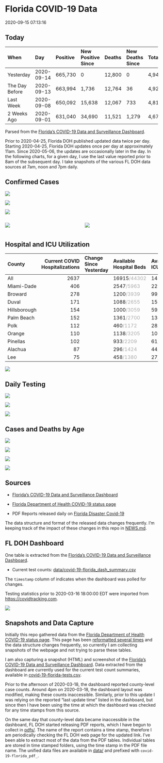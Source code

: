 Florida COVID-19 Data
================
2020-09-15 07:13:16

## Today

| When           | Day        | Positive | New Positive Since | Deaths | New Deaths Since | Total     |
| :------------- | :--------- | :------- | :----------------- | :----- | :--------------- | :-------- |
| Yesterday      | 2020-09-14 | 665,730  | 0                  | 12,800 | 0                | 4,941,008 |
| The Day Before | 2020-09-13 | 663,994  | 1,736              | 12,764 | 36               | 4,923,930 |
| Last Week      | 2020-09-08 | 650,092  | 15,638             | 12,067 | 733              | 4,816,873 |
| 2 Weeks Ago    | 2020-09-01 | 631,040  | 34,690             | 11,521 | 1,279            | 4,675,866 |

Parsed from the [Florida’s COVID-19 Data and Surveillance
Dashboard](https://fdoh.maps.arcgis.com/apps/opsdashboard/index.html#/8d0de33f260d444c852a615dc7837c86).

Prior to 2020-04-25, Florida DOH published updated data twice per day.
Starting 2020-04-25, Florida DOH updates once per day at approximately
11am. Since 2020-05-06, the updates are occasionally later in the day.
In the following charts, for a given day, I use the last value reported
prior to 8am of the subsequent day. I take snapshots of the various FL
DOH data sources at 7am, noon and 7pm daily.

## Confirmed Cases

![](plots/covid-19-florida-daily-test-changes.png)

![](plots/covid-19-florida-deaths-by-day.png)

![](plots/covid-19-florida-county-top-6.png)

<div class="columns">

<div class="column is-full-mobile">

![](plots/covid-19-florida-testing.png)

</div>

<div class="column is-full-mobile">

![](plots/covid-19-florida-total-positive.png)

</div>

</div>

## Hospital and ICU Utilization

| County       | Current COVID Hospitalizations | Change Since Yesterday | Available Hospital Beds                      | Available ICU Beds                         |
| :----------- | -----------------------------: | :--------------------- | :------------------------------------------- | :----------------------------------------- |
| All          |                           2637 |                        | 16915<span style="color: #aaa">/44302</span> | 1499<span style="color: #aaa">/4512</span> |
| Miami-Dade   |                            406 |                        | 2547<span style="color: #aaa">/5963</span>   | 229<span style="color: #aaa">/711</span>   |
| Broward      |                            278 |                        | 1200<span style="color: #aaa">/3939</span>   | 99<span style="color: #aaa">/365</span>    |
| Duval        |                            171 |                        | 1088<span style="color: #aaa">/2655</span>   | 155<span style="color: #aaa">/282</span>   |
| Hillsborough |                            154 |                        | 1000<span style="color: #aaa">/3059</span>   | 59<span style="color: #aaa">/326</span>    |
| Palm Beach   |                            152 |                        | 1361<span style="color: #aaa">/2700</span>   | 134<span style="color: #aaa">/269</span>   |
| Polk         |                            112 |                        | 460<span style="color: #aaa">/1172</span>    | 28<span style="color: #aaa">/118</span>    |
| Orange       |                            110 |                        | 1138<span style="color: #aaa">/3205</span>   | 109<span style="color: #aaa">/263</span>   |
| Pinellas     |                            102 |                        | 933<span style="color: #aaa">/2209</span>    | 61<span style="color: #aaa">/224</span>    |
| Alachua      |                             87 |                        | 296<span style="color: #aaa">/1424</span>    | 44<span style="color: #aaa">/264</span>    |
| Lee          |                             75 |                        | 458<span style="color: #aaa">/1380</span>    | 27<span style="color: #aaa">/111</span>    |

![](plots/covid-19-florida-icu-usage.png)

## Daily Testing

![](plots/covid-19-florida-tests-per-case.png)

<!-- ![](plots/covid-19-florida-change-new-cases.png) -->

![](plots/covid-19-florida-tests-percent-positive.png)

![](plots/covid-19-florida-test-and-case-growth.png)

## Cases and Deaths by Age

![](plots/covid-19-florida-weekly-events-by-age.png)

![](plots/covid-19-florida-age.png)

![](plots/covid-19-florida-age-deaths.png)

![](plots/covid-19-florida-age-sex.png)

## Sources

  - [Florida’s COVID-19 Data and Surveillance
    Dashboard](https://fdoh.maps.arcgis.com/apps/opsdashboard/index.html#/8d0de33f260d444c852a615dc7837c86)

  - [Florida Department of Health COVID-19 status
    page](http://www.floridahealth.gov/diseases-and-conditions/COVID-19/)

  - PDF Reports released daily on [Florida Disaster
    Covid-19](http://www.floridahealth.gov/diseases-and-conditions/COVID-19/)

The data structure and format of the released data changes frequently.
I’m keeping track of the impact of these changes in this repo in
[NEWS.md](NEWS.md).

## FL DOH Dashboard

One table is extracted from the [Florida’s COVID-19 Data and
Surveillance
Dashboard](https://fdoh.maps.arcgis.com/apps/opsdashboard/index.html#/8d0de33f260d444c852a615dc7837c86).

  - Current test counts:
    [data/covid-19-florida\_dash\_summary.csv](data/covid-19-florida_dash_summary.csv)

The `timestamp` column of indicates when the dashboard was polled for
changes.

Testing statistics prior to 2020-03-16 18:00:00 EDT were imported from
<https://covidtracking.com>.

![](screenshots/fodh_maps_arcgis_com__apps__opsdashboard.png)

## Snapshots and Data Capture

Initially this repo gathered data from the [Florida Department of Health
COVID-19 status
page](http://www.floridahealth.gov/diseases-and-conditions/COVID-19/).
This page has been [reformatted several
times](screenshots/floridahealth_gov__diseases-and-conditions__COVID-19.png)
and the data structure changes frequently, so currently I am collecting
snapshots of the webpage and not trying to parse these tables.

I am also capturing a snapshot (HTML) and screenshot of the [Florida’s
COVID-19 Data and Surveillance
Dashboard](https://fdoh.maps.arcgis.com/apps/opsdashboard/index.html#/8d0de33f260d444c852a615dc7837c86).
Data extracted from the dashboard are currently used for the current
test count summaries, available in
[covid-19-florida-tests.csv](covid-19-florida-tests.csv).

Prior to the afternoon of 2020-03-18, the dashboard reported
county-level case counts. Around 4pm on 2020-03-18, the dashboard layout
was modified, making these counts inaccessible. Similarly, prior to this
update I was relying on the reported “last update time” listed in the
dashboard, but since then I have been using the time at which the
dashboard was checked for any time stamps from this source.

On the same day that county-level data became inaccessible in the
dashboard, FL DOH started releasing PDF reports, which I have begun to
collect in [pdfs/](pdfs/). The name of the report contains a time stamp,
therefore I am periodically checking the FL DOH web page for the updated
link. I’ve been able to extract most of the data from the PDF tables.
Individual tables are stored in time stamped folders, using the time
stamp in the PDF file name. The unified data files are available in
[data/](data/) and prefixed with `covid-19-florida_pdf_`.
